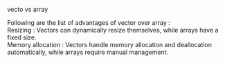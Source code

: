 vecto vs array  
  
Following are the list of advantages of vector over array :  
Resizing : Vectors can dynamically resize themselves, while arrays have a fixed size.  
Memory allocation : Vectors handle memory allocation and deallocation automatically, while arrays require manual management.
